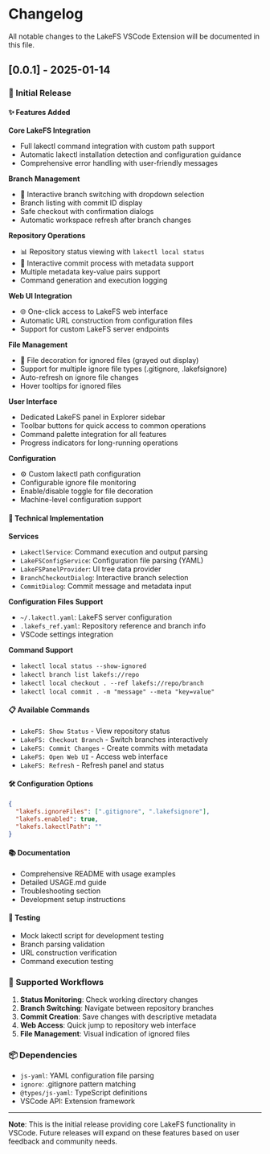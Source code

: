 # Changelog

All notable changes to the LakeFS VSCode Extension will be documented in this file.

## [0.0.1] - 2025-01-14

### 🎉 Initial Release

#### ✨ Features Added

**Core LakeFS Integration**
- Full lakectl command integration with custom path support
- Automatic lakectl installation detection and configuration guidance
- Comprehensive error handling with user-friendly messages

**Branch Management**
- 🌿 Interactive branch switching with dropdown selection
- Branch listing with commit ID display
- Safe checkout with confirmation dialogs
- Automatic workspace refresh after branch changes

**Repository Operations**
- 📊 Repository status viewing with `lakectl local status`
- 💾 Interactive commit process with metadata support
- Multiple metadata key-value pairs support
- Command generation and execution logging

**Web UI Integration**
- 🌐 One-click access to LakeFS web interface
- Automatic URL construction from configuration files
- Support for custom LakeFS server endpoints

**File Management**
- 📁 File decoration for ignored files (grayed out display)
- Support for multiple ignore file types (.gitignore, .lakefsignore)
- Auto-refresh on ignore file changes
- Hover tooltips for ignored files

**User Interface**
- Dedicated LakeFS panel in Explorer sidebar
- Toolbar buttons for quick access to common operations
- Command palette integration for all features
- Progress indicators for long-running operations

**Configuration**
- ⚙️ Custom lakectl path configuration
- Configurable ignore file monitoring
- Enable/disable toggle for file decoration
- Machine-level configuration support

#### 🔧 Technical Implementation

**Services**
- `LakectlService`: Command execution and output parsing
- `LakeFSConfigService`: Configuration file parsing (YAML)
- `LakeFSPanelProvider`: UI tree data provider
- `BranchCheckoutDialog`: Interactive branch selection
- `CommitDialog`: Commit message and metadata input

**Configuration Files Support**
- `~/.lakectl.yaml`: LakeFS server configuration
- `.lakefs_ref.yaml`: Repository reference and branch info
- VSCode settings integration

**Command Support**
- `lakectl local status --show-ignored`
- `lakectl branch list lakefs://repo`
- `lakectl local checkout . --ref lakefs://repo/branch`
- `lakectl local commit . -m "message" --meta "key=value"`

#### 📋 Available Commands

- `LakeFS: Show Status` - View repository status
- `LakeFS: Checkout Branch` - Switch branches interactively
- `LakeFS: Commit Changes` - Create commits with metadata
- `LakeFS: Open Web UI` - Access web interface
- `LakeFS: Refresh` - Refresh panel and status

#### 🛠️ Configuration Options

```json
{
  "lakefs.ignoreFiles": [".gitignore", ".lakefsignore"],
  "lakefs.enabled": true,
  "lakefs.lakectlPath": ""
}
```

#### 📚 Documentation

- Comprehensive README with usage examples
- Detailed USAGE.md guide
- Troubleshooting section
- Development setup instructions

#### 🧪 Testing

- Mock lakectl script for development testing
- Branch parsing validation
- URL construction verification
- Command execution testing

### 🎯 Supported Workflows

1. **Status Monitoring**: Check working directory changes
2. **Branch Switching**: Navigate between repository branches
3. **Commit Creation**: Save changes with descriptive metadata
4. **Web Access**: Quick jump to repository web interface
5. **File Management**: Visual indication of ignored files

### 📦 Dependencies

- `js-yaml`: YAML configuration file parsing
- `ignore`: .gitignore pattern matching
- `@types/js-yaml`: TypeScript definitions
- VSCode API: Extension framework

---

**Note**: This is the initial release providing core LakeFS functionality in VSCode. Future releases will expand on these features based on user feedback and community needs.